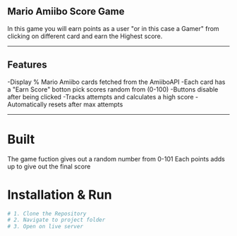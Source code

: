 ## Mario Amiibo Score Game

In this game you will earn points as a user "or in this case a Gamer" from clicking on different card and earn the Highest score.
___

## Features
-Display % Mario Amiibo cards fetched from the AmiiboAPI
-Each card has a "Earn Score" botton pick scores random from (0-100)
-Buttons disable after being clicked
-Tracks attempts and calculates a high score
-Automatically resets after max attempts

___

# Built
The game fuction gives out a random number from 0-101
Each points adds up to give out the final score

# Installation & Run

```bash
# 1. Clone the Repository
# 2. Navigate to project folder
# 3. Open on live server